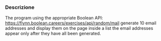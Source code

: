 ### Descrizione

The program using the appropriate Boolean API:
https://flynn.boolean.careers/exercises/api/random/mail
generate 10 email addresses and display them on the page inside a list the email addresses appear only after they have all been generated.